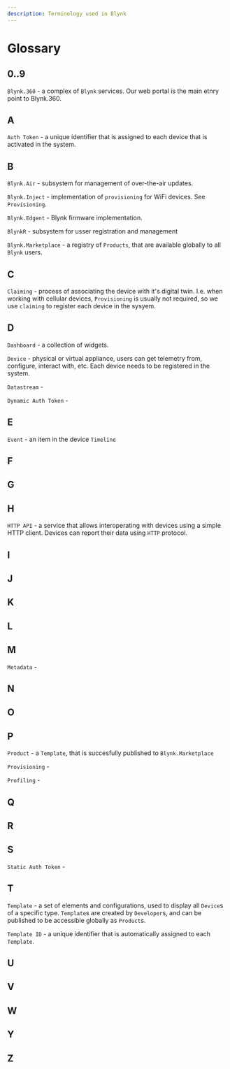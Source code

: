 ```yaml
---
description: Terminology used in Blynk
---
```


# Glossary

## 0..9

`Blynk.360` - a complex of `Blynk` services. Our web portal is the main etnry point to Blynk.360.

## A

`Auth Token` - a unique identifier that is assigned to each device that is activated in the system.

## B

`Blynk.Air` - subsystem for management of over-the-air updates.

`Blynk.Inject` - implementation of `provisioning` for WiFi devices. See `Provisioning`.

`Blynk.Edgent` - Blynk firmware implementation.

`BlynkR` - subsystem for usser registration and management

`Blynk.Marketplace` - a registry of `Products`, that are available globally to all `Blynk` users.

## C

`Claiming` - process of associating the device with it's digital twin. I.e. when working with cellular devices, `Provisioning` is usually not required, so we use `claiming` to register each device in the sysyem.

## D

`Dashboard` - a collection of widgets.

`Device` - physical or virtual appliance, users can get telemetry from, configure, interact with, etc. Each device needs to be registered in the system.

`Datastream` -

`Dynamic Auth Token` -

## E

`Event` - an item in the device `Timeline`

## F

## G

## H

`HTTP API` - a service that allows interoperating with devices using a simple HTTP client. Devices can report their data using `HTTP` protocol.

## I

## J

## K

## L

## M

`Metadata` -

## N

## O

## P

`Product` - a `Template`, that is succesfully published to `Blynk.Marketplace`

`Provisioning` -

`Profiling` -

## Q

## R

## S

`Static Auth Token` -

## T

`Template` - a set of elements and configurations, used to display all `Device`s of a specific type. `Template`s are created by `Developer`s, and can be published to be accessible globally as `Product`s.

`Template ID` - a unique identifier that is automatically assigned to each `Template`.

## U

## V

## W

## Y

## Z

